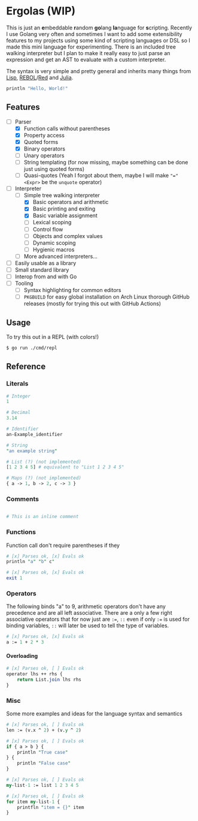 # Ergolas (WIP)

This is just an **e**mbeddable **r**andom **go**lang **la**nguage for **s**cripting. Recently I use Golang very often and sometimes I want to add some extensibility features to my projects using some kind of scripting languages or DSL so I made this mini language for experimenting. There is an included tree walking interpreter but I plan to make it really easy to just parse an expression and get an AST to evaluate with a custom interpreter. 

The syntax is very simple and pretty general and inherits many things from [Lisp](https://en.wikipedia.org/wiki/Lisp_(programming_language)), [REBOL](http://www.rebol.com/)/[Red](https://www.red-lang.org/) and [Julia](https://julialang.org/).

```lua
println "Hello, World!"
```

## Features

- [ ] Parser
    - [x] Function calls without parentheses
    - [x] Property access
    - [x] Quoted forms
    - [x] Binary operators
    - [ ] Unary operators
    - [ ] String templating (for now missing, maybe something can be done just using quoted forms)
    - [ ] Quasi-quotes (Yeah I forgot about them, maybe I will make `"=" <Expr>` be the `unquote` operator)
- [ ] Interpreter
    - [ ] Simple tree walking interpreter
        - [x] Basic operators and arithmetic
        - [x] Basic printing and exiting
        - [x] Basic variable assignment
        - [ ] Lexical scoping
        - [ ] Control flow
        - [ ] Objects and complex values
        - [ ] Dynamic scoping
        - [ ] Hygienic macros
    - [ ] More advanced interpreters...
- [ ] Easily usable as a library
- [ ] Small standard library
- [ ] Interop from and with Go
- [ ] Tooling
    - [ ] Syntax highlighting for common editors
    - [ ] `PKGBUILD` for easy global installation on Arch Linux thorough GitHub releases (mostly for trying this out with GitHub Actions)    

## Usage

To try this out in a REPL (with colors!)

```bash shell
$ go run ./cmd/repl
```

## Reference

### Literals

```perl
# Integer
1

# Decimal
3.14

# Identifier
an-Example_identifier

# String
"an example string"

# List (?) (not implemented)
[1 2 3 4 5] # equivalent to "List 1 2 3 4 5"

# Maps (?) (not implemented)
{ a -> 1, b -> 2, c -> 3 }
```

### Comments

```perl

# This is an inline comment

```

### Functions

Function call don't require parentheses if they 

```perl
# [x] Parses ok, [x] Evals ok
println "a" "b" c" 
```

```perl
# [x] Parses ok, [x] Evals ok
exit 1
```

### Operators

The following binds "a" to 9, arithmetic operators don't have any precedence and are all left associative. There are a only a few right associative operators that for now just are `:=`, `::` even if only `:=` is used for binding variables, `::` will later be used to tell the type of variables.

```perl
# [x] Parses ok, [x] Evals ok
a := 1 + 2 * 3
```

#### Overloading

```perl
# [x] Parses ok, [ ] Evals ok
operator lhs ++ rhs {
    return List.join lhs rhs
}
```

### Misc

Some more examples and ideas for the language syntax and semantics

```perl
# [x] Parses ok, [ ] Evals ok
len := (v.x ^ 2) + (v.y ^ 2)

# [x] Parses ok, [ ] Evals ok
if { a > b } {
    println "True case"
} {
    println "False case" 
}

# [x] Parses ok, [ ] Evals ok
my-list-1 := list 1 2 3 4 5

# [x] Parses ok, [ ] Evals ok
for item my-list-1 {
    printfln "item = {}" item
}
```
